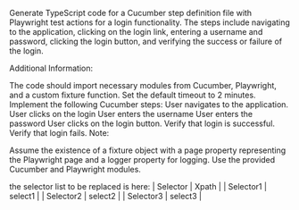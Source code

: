 Generate TypeScript code for a Cucumber step definition file with Playwright test actions for a login functionality. The steps include navigating to the application, clicking on the login link, entering a username and password, clicking the login button, and verifying the success or failure of the login.

Additional Information:

The code should import necessary modules from Cucumber, Playwright, and a custom fixture function.
Set the default timeout to 2 minutes.
Implement the following Cucumber steps:
User navigates to the application.
User clicks on the login
User enters the username
User enters the password
User clicks on the login button.
Verify that login is successful.
Verify that login fails.
Note:

Assume the existence of a fixture object with a page property representing the Playwright page and a logger property for logging.
Use the provided Cucumber and Playwright modules.

the selector list to be replaced is here:
| Selector | Xpath |
| Selector1 | select1 |
| Selector2 | select2 |
| Selector3 | select3 |

